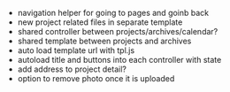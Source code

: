 - navigation helper for going to pages and goinb back
- new project related files in separate template
- shared controller between projects/archives/calendar?
- shared template between projects and archives
- auto load template url with tpl.js
- autoload title and buttons into each controller with state
- add address to project detail?
- option to remove photo once it is uploaded
